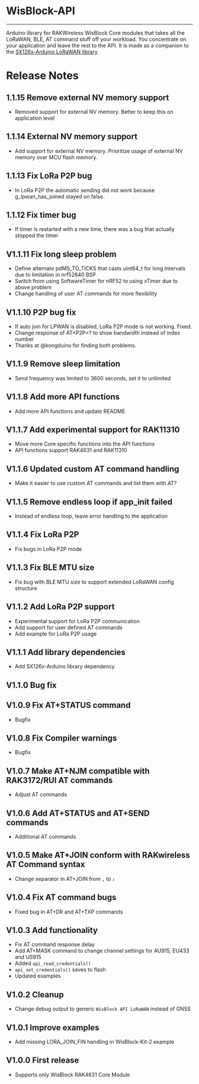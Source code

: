 # WisBlock-API
----
Arduino library for RAKWireless WisBlock Core modules that takes all the LoRaWAN, BLE, AT command stuff off your workload. You concentrate on your application and leave the rest to the API. It is made as a companion to the [SX126x-Arduino LoRaWAN library](https://github.com/beegee-tokyo/SX126x-Arduino)    

# Release Notes

## 1.1.15 Remove external NV memory support
  - Removed support for external NV memory. Better to keep this on application level

## 1.1.14 External NV memory support
  - Add support for external NV memory. Prioritize usage of external NV memory over MCU flash memory.
  
## 1.1.13 Fix LoRa P2P bug
  - In LoRa P2P the automatic sending did not work because g_lpwan_has_joined stayed on false.
  
## 1.1.12 Fix timer bug
  - If timer is restarted with a new time, there was a bug that actually stopped the timer
  
## V1.1.11 Fix long sleep problem
  - Define alternate pdMS_TO_TICKS that casts uint64_t for long intervals due to limitation in nrf52840 BSP
  - Switch from using SoftwareTimer for nRF52 to using xTimer due to above problem
  - Change handling of user AT commands for more flexibility

## V1.1.10 P2P bug fix
  - If auto join for LPWAN is disabled, LoRa P2P mode is not working. Fixed.
  - Change response of AT+P2P=? to show bandwidth instead of index number
  - Thanks at @kongduino for finding both problems.

## V1.1.9 Remove sleep limitation
  - Send frequency was limited to 3600 seconds, set it to unlimited
  
## V1.1.8 Add more API functions
  - Add more API functions and update README

## V1.1.7 Add experimental support for RAK11310
  - Move more Core specific functions into the API functions
  - API functions support RAK4631 and RAK11310
  
## V1.1.6 Updated custom AT command handling
  - Make it easier to use custom AT commands and list them with AT?
  
## V1.1.5 Remove endless loop if app_init failed
  - Instead of endless loop, leave error handling to the application
  
## V1.1.4 Fix LoRa P2P
  - Fix bugs in LoRa P2P mode
  
## V1.1.3 Fix BLE MTU size
  - Fix bug with BLE MTU size to support extended LoRaWAN config structure
  
## V1.1.2 Add LoRa P2P support
  - Experimental support for LoRa P2P communication
  - Add support for user defined AT commands
  - Add example for LoRa P2P usage
  
## V1.1.1 Add library dependencies
  - Add SX126x-Arduino library dependency
  
## V1.1.0 Bug fix

## V1.0.9 Fix AT+STATUS command
  - Bugfix
  
## V1.0.8 Fix Compiler warnings
  - Bugfix
  
## V1.0.7 Make AT+NJM compatible with RAK3172/RUI AT commands
  - Adjust AT commands
  
## V1.0.6 Add AT+STATUS and AT+SEND commands
  - Additional AT commands
  
## V1.0.5 Make AT+JOIN conform with RAKwireless AT Command syntax
  - Change separator in AT+JOIN from _**`,`**_ to _**`:`**_
  
## V1.0.4 Fix AT command bugs
  - Fixed bug in AT+DR and AT+TXP commands

## V1.0.3 Add functionality
  - Fix AT command response delay
  - Add AT+MASK command to change channel settings for AU915, EU433 and US915
  - Added `api_read_credentials()`
  - `api_set_credentials()` saves to flash
  - Updated examples

## V1.0.2 Cleanup 
- Change debug output to generic `WisBlock API LoRaWAN` instead of GNSS

## V1.0.1 Improve examples
- Add missing LORA_JOIN_FIN handling in WisBlock-Kit-2 example

## V1.0.0 First release
  - Supports only WisBlock RAK4631 Core Module
